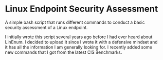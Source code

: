 # Linux Endpoint Security Assessment 

A simple bash script that runs different commands to conduct a basic security assessment of a Linux endpoint. 

I initially wrote this script several years ago before I had ever heard about LinEnum. I decided to upload it since I wrote it with a defensive mindset and it has all the information I am generally looking for. I recently added some new commands that I got from the latest CIS Benchmarks. 
